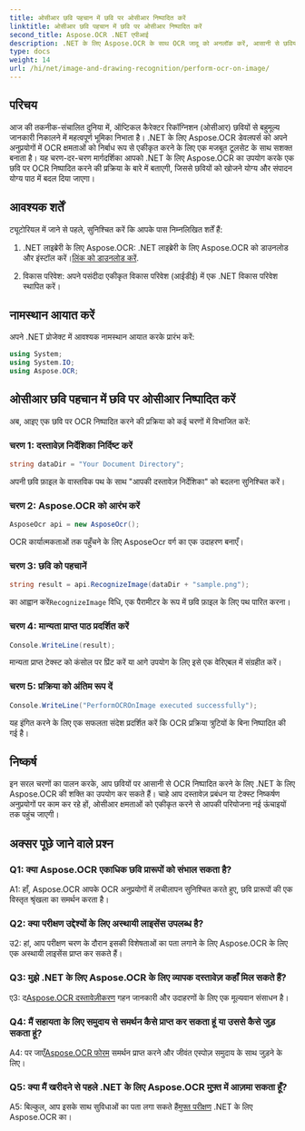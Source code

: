 ```yaml
---
title: ओसीआर छवि पहचान में छवि पर ओसीआर निष्पादित करें
linktitle: ओसीआर छवि पहचान में छवि पर ओसीआर निष्पादित करें
second_title: Aspose.OCR .NET एपीआई
description: .NET के लिए Aspose.OCR के साथ OCR जादू को अनलॉक करें, आसानी से छवियों से टेक्स्ट निकालें। निर्बाध एकीकरण के लिए ट्यूटोरियल का अन्वेषण करें।
type: docs
weight: 14
url: /hi/net/image-and-drawing-recognition/perform-ocr-on-image/
---
```

## परिचय

आज की तकनीक-संचालित दुनिया में, ऑप्टिकल कैरेक्टर रिकॉग्निशन (ओसीआर) छवियों से बहुमूल्य जानकारी निकालने में महत्वपूर्ण भूमिका निभाता है। .NET के लिए Aspose.OCR डेवलपर्स को अपने अनुप्रयोगों में OCR क्षमताओं को निर्बाध रूप से एकीकृत करने के लिए एक मजबूत टूलसेट के साथ सशक्त बनाता है। यह चरण-दर-चरण मार्गदर्शिका आपको .NET के लिए Aspose.OCR का उपयोग करके एक छवि पर OCR निष्पादित करने की प्रक्रिया के बारे में बताएगी, जिससे छवियों को खोजने योग्य और संपादन योग्य पाठ में बदल दिया जाएगा।

## आवश्यक शर्तें

ट्यूटोरियल में जाने से पहले, सुनिश्चित करें कि आपके पास निम्नलिखित शर्तें हैं:

1.  .NET लाइब्रेरी के लिए Aspose.OCR: .NET लाइब्रेरी के लिए Aspose.OCR को डाउनलोड और इंस्टॉल करें।[लिंक को डाउनलोड करें](https://releases.aspose.com/ocr/net/).

2. विकास परिवेश: अपने पसंदीदा एकीकृत विकास परिवेश (आईडीई) में एक .NET विकास परिवेश स्थापित करें।

## नामस्थान आयात करें

अपने .NET प्रोजेक्ट में आवश्यक नामस्थान आयात करके प्रारंभ करें:

```csharp
using System;
using System.IO;
using Aspose.OCR;
```

## ओसीआर छवि पहचान में छवि पर ओसीआर निष्पादित करें

अब, आइए एक छवि पर OCR निष्पादित करने की प्रक्रिया को कई चरणों में विभाजित करें:

### चरण 1: दस्तावेज़ निर्देशिका निर्दिष्ट करें

```csharp
string dataDir = "Your Document Directory";
```

अपनी छवि फ़ाइल के वास्तविक पथ के साथ "आपकी दस्तावेज़ निर्देशिका" को बदलना सुनिश्चित करें।

### चरण 2: Aspose.OCR को आरंभ करें

```csharp
AsposeOcr api = new AsposeOcr();
```

OCR कार्यात्मकताओं तक पहुँचने के लिए AsposeOcr वर्ग का एक उदाहरण बनाएँ।

### चरण 3: छवि को पहचानें

```csharp
string result = api.RecognizeImage(dataDir + "sample.png");
```

 का आह्वान करें`RecognizeImage` विधि, एक पैरामीटर के रूप में छवि फ़ाइल के लिए पथ पारित करना।

### चरण 4: मान्यता प्राप्त पाठ प्रदर्शित करें

```csharp
Console.WriteLine(result);
```

मान्यता प्राप्त टेक्स्ट को कंसोल पर प्रिंट करें या आगे उपयोग के लिए इसे एक वेरिएबल में संग्रहीत करें।

### चरण 5: प्रक्रिया को अंतिम रूप दें

```csharp
Console.WriteLine("PerformOCROnImage executed successfully");
```

यह इंगित करने के लिए एक सफलता संदेश प्रदर्शित करें कि OCR प्रक्रिया त्रुटियों के बिना निष्पादित की गई है।

## निष्कर्ष

इन सरल चरणों का पालन करके, आप छवियों पर आसानी से OCR निष्पादित करने के लिए .NET के लिए Aspose.OCR की शक्ति का उपयोग कर सकते हैं। चाहे आप दस्तावेज़ प्रबंधन या टेक्स्ट निष्कर्षण अनुप्रयोगों पर काम कर रहे हों, ओसीआर क्षमताओं को एकीकृत करने से आपकी परियोजना नई ऊंचाइयों तक पहुंच जाएगी।

## अक्सर पूछे जाने वाले प्रश्न

### Q1: क्या Aspose.OCR एकाधिक छवि प्रारूपों को संभाल सकता है?

A1: हाँ, Aspose.OCR आपके OCR अनुप्रयोगों में लचीलापन सुनिश्चित करते हुए, छवि प्रारूपों की एक विस्तृत श्रृंखला का समर्थन करता है।

### Q2: क्या परीक्षण उद्देश्यों के लिए अस्थायी लाइसेंस उपलब्ध है?

उ2: हां, आप परीक्षण चरण के दौरान इसकी विशेषताओं का पता लगाने के लिए Aspose.OCR के लिए एक अस्थायी लाइसेंस प्राप्त कर सकते हैं।

### Q3: मुझे .NET के लिए Aspose.OCR के लिए व्यापक दस्तावेज़ कहाँ मिल सकते हैं?

 ए3: द[Aspose.OCR दस्तावेज़ीकरण](https://reference.aspose.com/ocr/net/) गहन जानकारी और उदाहरणों के लिए एक मूल्यवान संसाधन है।

### Q4: मैं सहायता के लिए समुदाय से समर्थन कैसे प्राप्त कर सकता हूं या उससे कैसे जुड़ सकता हूं?

 A4: पर जाएँ[Aspose.OCR फोरम](https://forum.aspose.com/c/ocr/16) समर्थन प्राप्त करने और जीवंत एस्पोज़ समुदाय के साथ जुड़ने के लिए।

### Q5: क्या मैं खरीदने से पहले .NET के लिए Aspose.OCR मुफ़्त में आज़मा सकता हूँ?

 A5: बिल्कुल, आप इसके साथ सुविधाओं का पता लगा सकते हैं[मुफ्त परीक्षण](https://releases.aspose.com/) .NET के लिए Aspose.OCR का।
